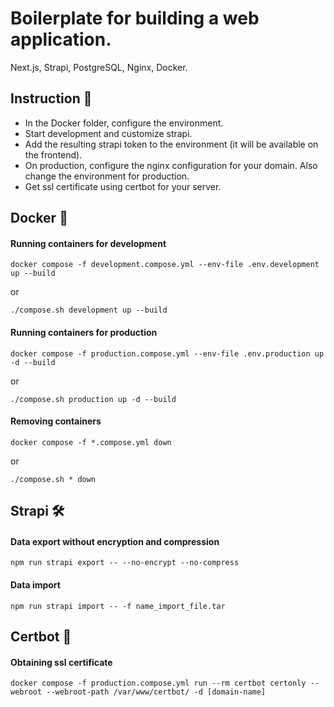 # Boilerplate for building a web application.
Next.js, Strapi, PostgreSQL, Nginx, Docker.

## Instruction 📖
- In the Docker folder, configure the environment.
- Start development and customize strapi.
- Add the resulting strapi token to the environment (it will be available on the frontend).
- On production, configure the nginx configuration for your domain. Also change the environment for production.
- Get ssl certificate using certbot for your server.

## Docker 🐳

#### Running containers for development
```
docker compose -f development.compose.yml --env-file .env.development up --build
```
or
```
./compose.sh development up --build
```

#### Running containers for production
```
docker compose -f production.compose.yml --env-file .env.production up -d --build
```
or
```
./compose.sh production up -d --build
```

#### Removing containers
```
docker compose -f *.compose.yml down
```
or
```
./compose.sh * down
```

## Strapi 🛠️
#### Data export without encryption and compression

```
npm run strapi export -- --no-encrypt --no-compress
```

#### Data import

```
npm run strapi import -- -f name_import_file.tar
```

## Certbot 🤖
#### Obtaining ssl certificate
```
docker compose -f production.compose.yml run --rm certbot certonly --webroot --webroot-path /var/www/certbot/ -d [domain-name]
```